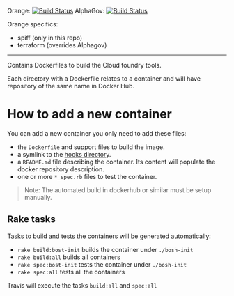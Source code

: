
Orange: [![Build Status](https://travis-ci.org/orange-cloudfoundry/paas-docker-cloudfoundry-tools.svg)](https://travis-ci.org/orange-cloudfoundry/paas-docker-cloudfoundry-tools)
AlphaGov: [![Build Status](https://travis-ci.org/alphagov/paas-docker-cloudfoundry-tools.svg)](https://travis-ci.org/alphagov/paas-docker-cloudfoundry-tools)

Orange specifics:
 * spiff (only in this repo)
 * terraform (overrides Alphagov)

--------------------

Contains Dockerfiles to build the Cloud foundry tools.

Each directory with a Dockerfile relates to a container and will have
repository of the same name in Docker Hub.

# How to add a new container

You can add a new container you only need to add these files:

 * the `Dockerfile` and support files to build the image.
 * a symlink to the [hooks directory](hooks/).
 * a `README.md` file describing the container. Its content will populate the
   docker repository description.
 * one or more `*_spec.rb` files to test the container.

> Note: The automated build in dockerhub or similar must be setup manually.

## Rake tasks

Tasks to build and tests the containers will be generated automatically:

 * `rake build:bost-init` builds the container under `./bosh-init`
 * `rake build:all` builds all containers
 * `rake spec:bost-init` tests the container under `./bosh-init`
 * `rake spec:all` tests all the containers

Travis will execute the tasks `build:all` and `spec:all`
